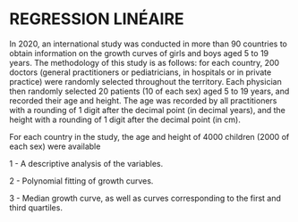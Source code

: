 # REGRESSION LINÉAIRE
In 2020, an international study was conducted in more than 90 countries to obtain information on the growth curves of girls and boys aged 5 to 19 years. 
The methodology of this study is as follows: for each country, 200 doctors (general practitioners or pediatricians, in hospitals or in private practice) were randomly selected throughout the territory. Each physician then randomly selected 20 patients (10 of each sex) aged 5 to 19 years, and recorded their age and height. The age was recorded by all practitioners with a rounding of 1 digit after the decimal point (in decimal years), and the height with a rounding of 1 digit after the decimal point (in cm). 

For each country in the study, the age and height of 4000 children (2000 of each sex) were available

1 - A descriptive analysis of the variables.

2 - Polynomial fitting of growth curves.

3 - Median growth curve, as well as curves corresponding to the first and third quartiles. 

